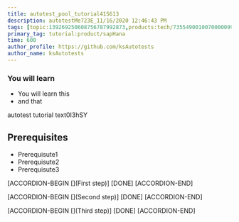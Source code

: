 ```yaml
---
title: autotest_pool_tutorial41S613
description: autotestMe723E_11/16/2020 12:46:43 PM
tags: [topic:139269250608756787992873,products:tech/73554900100700000996,tutorial:experience/advanced]
primary_tag: tutorial:product/sapHana
time: 600
author_profile: https://github.com/ksAutotests
author_name: ksAutotests
---
```

### You will learn
- You will learn this
- and that

autotest tutorial text0I3hSY

## Prerequisites
- Prerequisute1
- Prerequisute2
- Prerequisute3

[ACCORDION-BEGIN [](First step)]
[DONE]
[ACCORDION-END]

[ACCORDION-BEGIN [](Second step)]
[DONE]
[ACCORDION-END]

[ACCORDION-BEGIN [](Third step)]
[DONE]
[ACCORDION-END]


